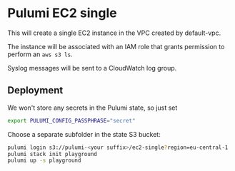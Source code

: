# Pulumi EC2 single

This will create a single EC2 instance in the VPC created by default-vpc.

The instance will be associated with an IAM role that grants permission to perform an `aws s3 ls`.

Syslog messages will be sent to a CloudWatch log group.

## Deployment

We won't store any secrets in the Pulumi state, so just set

```bash
export PULUMI_CONFIG_PASSPHRASE="secret"
```

Choose a separate subfolder in the state S3 bucket:

```bash
pulumi login s3://pulumi-<your suffix>/ec2-single?region=eu-central-1
pulumi stack init playground
pulumi up -s playground
```
